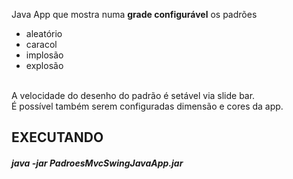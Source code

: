 Java App que mostra numa <strong>grade configurável</strong> os padrões <br>
<p>
    <ul>
      <li>aleatório</li><li> caracol</li><li> implosão</li> <li> explosão</li>
    </ul> 
</p>
  <br>
A velocidade do desenho do padrão é setável via slide bar. <br>
É possível também serem configuradas dimensão e cores da app.

<h2>EXECUTANDO</h2>
<h5>java -jar PadroesMvcSwingJavaApp.jar</h5>
